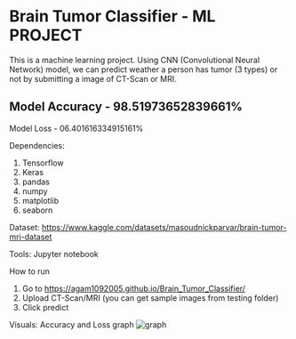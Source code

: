 # Brain Tumor Classifier - ML PROJECT

This is a machine learning project. Using CNN (Convolutional Neural Network) model, we can predict weather a person has tumor (3 types) or not by submitting a image of CT-Scan or MRI.

## Model Accuracy - 98.51973652839661%
Model Loss - 06.401616334915161%

Dependencies:
1. Tensorflow
2. Keras
3. pandas
4. numpy
5. matplotlib
6. seaborn

Dataset:
https://www.kaggle.com/datasets/masoudnickparvar/brain-tumor-mri-dataset

Tools:
Jupyter notebook

How to run
1. Go to https://agam1092005.github.io/Brain_Tumor_Classifier/
2. Upload CT-Scan/MRI (you can get sample images from testing folder)
3. Click predict

Visuals:
Accuracy and Loss graph
![graph](https://github.com/agam1092005/Brain_Tumor_Classifier/assets/70815441/22b1b811-566e-428c-9eaf-61b4eacd2180)



